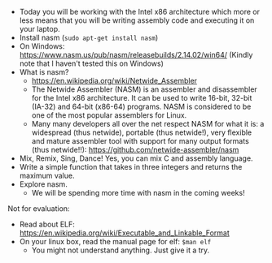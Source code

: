 - Today you will be working with the Intel x86 architecture which more or less means that you will be writing assembly code and executing it on your laptop.
- Install nasm (`sudo apt-get install nasm`)
- On Windows: https://www.nasm.us/pub/nasm/releasebuilds/2.14.02/win64/ (Kindly note that I haven't tested this on Windows)
- What is nasm?
	- https://en.wikipedia.org/wiki/Netwide_Assembler
	- The Netwide Assembler (NASM) is an assembler and disassembler for the Intel x86 architecture. It can be used to write 16-bit, 32-bit (IA-32) and 64-bit (x86-64) programs. NASM is considered to be one of the most popular assemblers for Linux.
	- Many many developers all over the net respect NASM for what it is: a widespread (thus netwide), portable (thus netwide!), very flexible and mature assembler tool with support for many output formats (thus netwide!!): https://github.com/netwide-assembler/nasm
- Mix, Remix, Sing, Dance! Yes, you can mix C and assembly language.
- Write a simple function that takes in three integers and returns the maximum value.
- Explore nasm.
	- We will be spending more time with nasm in the coming weeks!

Not for evaluation:
- Read about ELF: https://en.wikipedia.org/wiki/Executable_and_Linkable_Format
- On your linux box, read the manual page for elf: `$man elf`
	- You might not understand anything. Just give it a try.